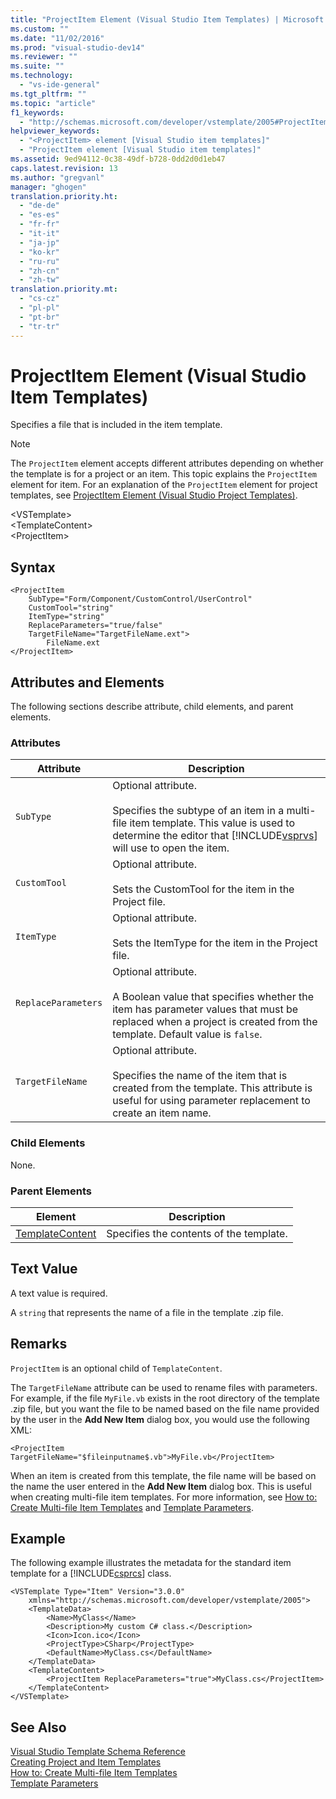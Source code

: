 ```yaml
---
title: "ProjectItem Element (Visual Studio Item Templates) | Microsoft Docs"
ms.custom: ""
ms.date: "11/02/2016"
ms.prod: "visual-studio-dev14"
ms.reviewer: ""
ms.suite: ""
ms.technology: 
  - "vs-ide-general"
ms.tgt_pltfrm: ""
ms.topic: "article"
f1_keywords: 
  - "http://schemas.microsoft.com/developer/vstemplate/2005#ProjectItem"
helpviewer_keywords: 
  - "<ProjectItem> element [Visual Studio item templates]"
  - "ProjectItem element [Visual Studio item templates]"
ms.assetid: 9ed94112-0c38-49df-b728-0dd2d0d1eb47
caps.latest.revision: 13
ms.author: "gregvanl"
manager: "ghogen"
translation.priority.ht: 
  - "de-de"
  - "es-es"
  - "fr-fr"
  - "it-it"
  - "ja-jp"
  - "ko-kr"
  - "ru-ru"
  - "zh-cn"
  - "zh-tw"
translation.priority.mt: 
  - "cs-cz"
  - "pl-pl"
  - "pt-br"
  - "tr-tr"
---
```

# ProjectItem Element (Visual Studio Item Templates)
Specifies a file that is included in the item template.  
  
> [!NOTE]
>  The `ProjectItem` element accepts different attributes depending on whether the template is for a project or an item. This topic explains the `ProjectItem` element for item. For an explanation of the `ProjectItem` element for project templates, see [ProjectItem Element (Visual Studio Project Templates)](../extensibility/projectitem-element-visual-studio-project-templates.md).  
  
 \<VSTemplate>  
 \<TemplateContent>  
 \<ProjectItem>  
  
## Syntax  
  
```  
<ProjectItem  
    SubType="Form/Component/CustomControl/UserControl"  
    CustomTool="string"  
    ItemType="string"  
    ReplaceParameters="true/false"  
    TargetFileName="TargetFileName.ext">  
        FileName.ext  
</ProjectItem>  
```  
  
## Attributes and Elements  
 The following sections describe attribute, child elements, and parent elements.  
  
### Attributes  
  
|Attribute|Description|  
|---------------|-----------------|  
|`SubType`|Optional attribute.<br /><br /> Specifies the subtype of an item in a multi-file item template. This value is used to determine the editor that [!INCLUDE[vsprvs](../code-quality/includes/vsprvs_md.md)] will use to open the item.|  
|`CustomTool`|Optional attribute.<br /><br /> Sets the CustomTool for the item in the Project file.|  
|`ItemType`|Optional attribute.<br /><br /> Sets the ItemType for the item in the Project file.|  
|`ReplaceParameters`|Optional attribute.<br /><br /> A Boolean value that specifies whether the item has parameter values that must be replaced when a project is created from the template. Default value is `false`.|  
|`TargetFileName`|Optional attribute.<br /><br /> Specifies the name of the item that is created from the template. This attribute is useful for using parameter replacement to create an item name.|  
  
### Child Elements  
 None.  
  
### Parent Elements  
  
|Element|Description|  
|-------------|-----------------|  
|[TemplateContent](../extensibility/templatecontent-element-visual-studio-templates.md)|Specifies the contents of the template.|  
  
## Text Value  
 A text value is required.  
  
 A `string` that represents the name of a file in the template .zip file.  
  
## Remarks  
 `ProjectItem` is an optional child of `TemplateContent`.  
  
 The `TargetFileName` attribute can be used to rename files with parameters. For example, if the file `MyFile.vb` exists in the root directory of the template .zip file, but you want the file to be named based on the file name provided by the user in the **Add New Item** dialog box, you would use the following XML:  
  
```  
<ProjectItem TargetFileName="$fileinputname$.vb">MyFile.vb</ProjectItem>  
```  
  
 When an item is created from this template, the file name will be based on the name the user entered in the **Add New Item** dialog box. This is useful when creating multi-file item templates. For more information, see [How to: Create Multi-file Item Templates](../ide/how-to-create-multi-file-item-templates.md) and [Template Parameters](../ide/template-parameters.md).  
  
## Example  
 The following example illustrates the metadata for the standard item template for a [!INCLUDE[csprcs](../data-tools/includes/csprcs_md.md)] class.  
  
```  
<VSTemplate Type="Item" Version="3.0.0"  
    xmlns="http://schemas.microsoft.com/developer/vstemplate/2005">  
    <TemplateData>  
        <Name>MyClass</Name>  
        <Description>My custom C# class.</Description>  
        <Icon>Icon.ico</Icon>  
        <ProjectType>CSharp</ProjectType>  
        <DefaultName>MyClass.cs</DefaultName>  
    </TemplateData>  
    <TemplateContent>  
        <ProjectItem ReplaceParameters="true">MyClass.cs</ProjectItem>  
    </TemplateContent>  
</VSTemplate>  
```  
  
## See Also  
 [Visual Studio Template Schema Reference](../extensibility/visual-studio-template-schema-reference.md)   
 [Creating Project and Item Templates](../ide/creating-project-and-item-templates.md)   
 [How to: Create Multi-file Item Templates](../ide/how-to-create-multi-file-item-templates.md)   
 [Template Parameters](../ide/template-parameters.md)